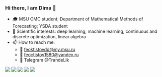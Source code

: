 ### Hi there, I am Dima 👋
- :mortar_board: MSU CMC student; Department of Mathematical Methods of Forecasting; YSDA student
- :microscope: Scientific interests: deep learning, machine learning, continuous and discrete optimization, linear algebra
- 📫 How to reach me: 
    - :email: feoktistovdd@my.msu.ru
    - :email: feoctistov1580@yandex.ru
    - :calling: Telegram @TrandeLik
 
![](https://github-profile-summary-cards.vercel.app/api/cards/profile-details?username=TrandeLik&theme=default)
![](https://github-profile-summary-cards.vercel.app/api/cards/most-commit-language?username=TrandeLik&theme=default)
![](https://github-profile-summary-cards.vercel.app/api/cards/repos-per-language?username=TrandeLik&theme=default)
![](https://github-profile-summary-cards.vercel.app/api/cards/stats?username=TrandeLik&theme=default)
![](https://github-profile-summary-cards.vercel.app/api/cards/productive-time?username=TrandeLik&theme=default)


